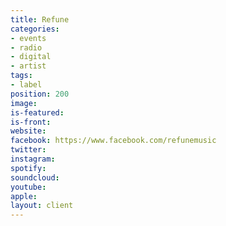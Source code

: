 ```yaml
---
title: Refune
categories:
- events
- radio
- digital
- artist
tags:
- label
position: 200
image: 
is-featured: 
is-front: 
website: 
facebook: https://www.facebook.com/refunemusic
twitter: 
instagram: 
spotify: 
soundcloud: 
youtube: 
apple: 
layout: client
---
```


